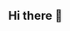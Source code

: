 ## Hi there 👋

<!--
💻 Selamat datang di Daget!

Daget adalah platform seru untuk shortlink dan mining, dengan berbagai pilihan:
- Shortlink kecil atau besar – fleksibel sesuai kebutuhan.
- Mining – bisa gratis atau berbayar.
- PUM besar – untuk yang sabar tapi mau hasil cepat 😆.

Kalau kamu ingin cepat dapat reward, versi berbayar bisa jadi pilihan.
Kalau sabar dan ingin hemat, versi gratis tetap jalan!

🎯 Silakan join Mining atau claim Daget melalui link website ini: https://drtv29.github.io/Drtv29
